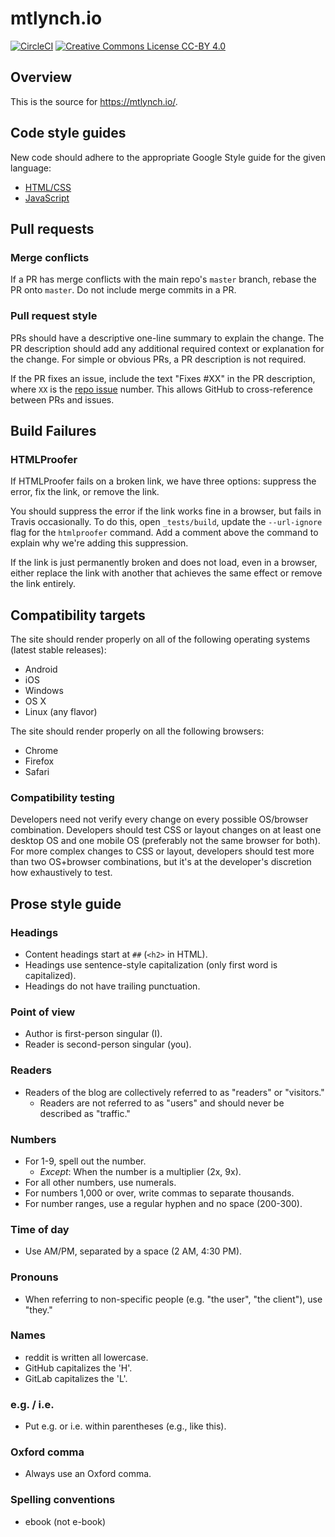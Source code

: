 # mtlynch.io

[![CircleCI](https://circleci.com/gh/mtlynch/mtlynch.io.svg?style=svg)](https://circleci.com/gh/mtlynch/mtlynch.io)
[![Creative Commons License CC-BY 4.0](https://i.creativecommons.org/l/by/4.0/80x15.png)](https://creativecommons.org/licenses/by/4.0/)

## Overview

This is the source for https://mtlynch.io/.

## Code style guides

New code should adhere to the appropriate Google Style guide for the given language:

- [HTML/CSS](https://google.github.io/styleguide/htmlcssguide.html)
- [JavaScript](https://google.github.io/styleguide/jsguide.html)

## Pull requests

### Merge conflicts

If a PR has merge conflicts with the main repo's `master` branch, rebase the PR onto `master`. Do not include merge commits in a PR.

### Pull request style

PRs should have a descriptive one-line summary to explain the change. The PR description should add any additional required context or explanation for the change. For simple or obvious PRs, a PR description is not required.

If the PR fixes an issue, include the text "Fixes #XX" in the PR description, where `XX` is the [repo issue](https://github.com/mtlynch/mtlynch.io/issues) number. This allows GitHub to cross-reference between PRs and issues.

## Build Failures

### HTMLProofer

If HTMLProofer fails on a broken link, we have three options: suppress the error, fix the link, or remove the link.

You should suppress the error if the link works fine in a browser, but fails in Travis occasionally. To do this, open `_tests/build`, update the `--url-ignore` flag for the `htmlproofer` command. Add a comment above the command to explain why we're adding this suppression.

If the link is just permanently broken and does not load, even in a browser, either replace the link with another that achieves the same effect or remove the link entirely.

## Compatibility targets

The site should render properly on all of the following operating systems (latest stable releases):

- Android
- iOS
- Windows
- OS X
- Linux (any flavor)

The site should render properly on all the following browsers:

- Chrome
- Firefox
- Safari

### Compatibility testing

Developers need not verify every change on every possible OS/browser combination. Developers should test CSS or layout changes on at least one desktop OS and one mobile OS (preferably not the same browser for both). For more complex changes to CSS or layout, developers should test more than two OS+browser combinations, but it's at the developer's discretion how exhaustively to test.

## Prose style guide

### Headings

- Content headings start at `##` (`<h2>` in HTML).
- Headings use sentence-style capitalization (only first word is capitalized).
- Headings do not have trailing punctuation.

### Point of view

- Author is first-person singular (I).
- Reader is second-person singular (you).

### Readers

- Readers of the blog are collectively referred to as "readers" or "visitors."
  - Readers are not referred to as "users" and should never be described as "traffic."

### Numbers

- For 1-9, spell out the number.
  - _Except_: When the number is a multiplier (2x, 9x).
- For all other numbers, use numerals.
- For numbers 1,000 or over, write commas to separate thousands.
- For number ranges, use a regular hyphen and no space (200-300).

### Time of day

- Use AM/PM, separated by a space (2 AM, 4:30 PM).

### Pronouns

- When referring to non-specific people (e.g. "the user", "the client"), use "they."

### Names

- reddit is written all lowercase.
- GitHub capitalizes the 'H'.
- GitLab capitalizes the 'L'.

### e.g. / i.e.

- Put e.g. or i.e. within parentheses (e.g., like this).

### Oxford comma

- Always use an Oxford comma.

### Spelling conventions

- ebook (not e-book)
